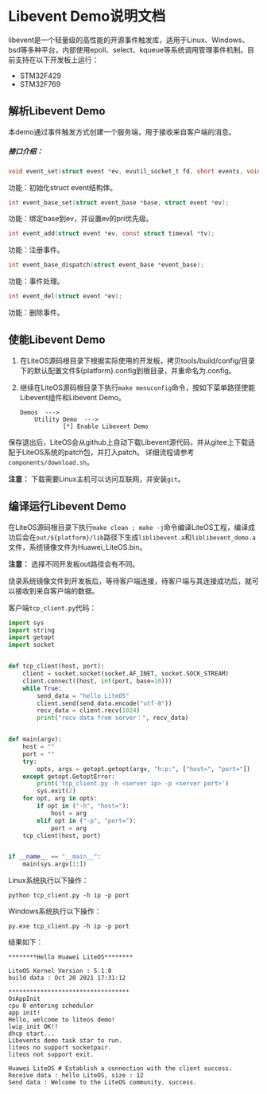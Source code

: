 # Libevent Demo说明文档

libevent是一个轻量级的高性能的开源事件触发库，适用于Linux、Windows、bsd等多种平台，内部使用epoll、select、kqueue等系统调用管理事件机制。目前支持在以下开发板上运行：

- STM32F429
- STM32F769


## 解析Libevent Demo

本demo通过事件触发方式创建一个服务端，用于接收来自客户端的消息。

##### 接口介绍：

```c
void event_set(struct event *ev, evutil_socket_t fd, short events, void (*callback)(evutil_socket_t, short, void *), void *arg);
```

功能：初始化struct event结构体。

```c
int event_base_set(struct event_base *base, struct event *ev);
```

功能：绑定base到ev，并设置ev的pri优先级。

```c
int event_add(struct event *ev, const struct timeval *tv);
```

功能：注册事件。

```c
int event_base_dispatch(struct event_base *event_base);
```

功能：事件处理。

```c
int event_del(struct event *ev);
```

功能：删除事件。


## 使能Libevent Demo

1. 在LiteOS源码根目录下根据实际使用的开发板，拷贝tools/build/config/目录下的默认配置文件${platform}.config到根目录，并重命名为.config。

2. 继续在LiteOS源码根目录下执行`make menuconfig`命令，按如下菜单路径使能Libevent组件和Libevent Demo。

    ```
    Demos  --->
        Utility Demo  --->
                [*] Enable Libevent Demo
    ```

保存退出后，LiteOS会从github上自动下载Libevent源代码，并从gitee上下载适配于LiteOS系统的patch包，并打入patch。
详细流程请参考`components/download.sh`。

**注意：** 下载需要Linux主机可以访问互联网，并安装`git`。


## 编译运行Libevent Demo

在LiteOS源码根目录下执行`make clean ; make -j`命令编译LiteOS工程，编译成功后会在`out/${platform}/lib`路径下生成`liblibevent.a`和`liblibevent_demo.a`文件，系统镜像文件为Huawei_LiteOS.bin。

**注意：** 选择不同开发板out路径会有不同。

烧录系统镜像文件到开发板后，等待客户端连接，待客户端与其连接成功后，就可以接收到来自客户端的数据。

客户端`tcp_client.py`代码：

```python
import sys
import string
import getopt
import socket


def tcp_client(host, port):
    client = socket.socket(socket.AF_INET, socket.SOCK_STREAM)
    client.connect((host, int(port, base=10)))
    while True:
        send_data = "hello LiteOS"
        client.send(send_data.encode("utf-8"))
        recv_data = client.recv(1024)
        print("recv data from server：", recv_data)


def main(argv):
    host = ""
    port = ""
    try:
        opts, args = getopt.getopt(argv, "h:p:", ["host=", "port="])
    except getopt.GetoptError:
        print('tcp_client.py -h <server ip> -p <server port>')
        sys.exit(2)
    for opt, arg in opts:
        if opt in ("-h", "host="):
            host = arg
        elif opt in ("-p", "port="):
            port = arg
    tcp_client(host, port)


if __name__ == "__main__":
    main(sys.argv[1:])
```

Linux系统执行以下操作：

```
python tcp_client.py -h ip -p port
```

Windows系统执行以下操作：

```
py.exe tcp_client.py -h ip -p port
```

结果如下：

```
********Hello Huawei LiteOS********

LiteOS Kernel Version : 5.1.0
build data : Oct 20 2021 17:31:12

**********************************
OsAppInit
cpu 0 entering scheduler
app init!
Hello, welcome to liteos demo!
lwip_init OK!!
dhcp start...
Libevents demo task star to run.
liteos no support socketpair.
liteos not support exit.

Huawei LiteOS # Establish a connection with the client success.
Receive data : hello LiteOS, size : 12
Send data : Welcome to the LiteOS community. success.
```
